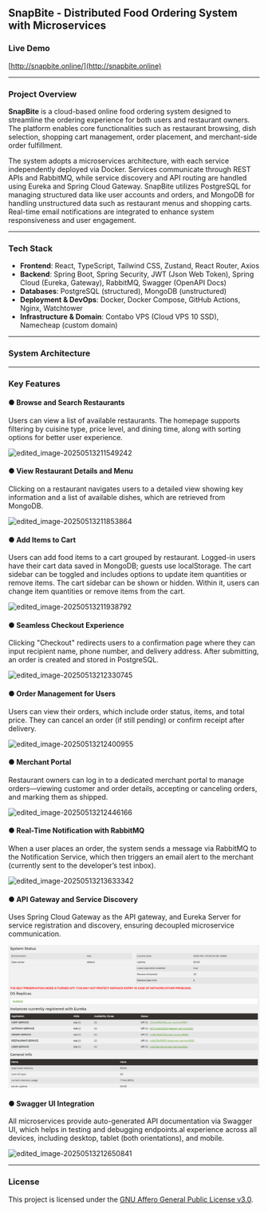 ## SnapBite - Distributed Food Ordering System with Microservices

### Live Demo

[http://snapbite.online/](http://snapbite.online)

------

###  Project Overview

**SnapBite** is a cloud-based online food ordering system designed to streamline the ordering experience for both users and restaurant owners. The platform enables core functionalities such as restaurant browsing, dish selection, shopping cart management, order placement, and merchant-side order fulfillment.

The system adopts a microservices architecture, with each service independently deployed via Docker. Services communicate through REST APIs and RabbitMQ, while service discovery and API routing are handled using Eureka and Spring Cloud Gateway. SnapBite utilizes PostgreSQL for managing structured data like user accounts and orders, and MongoDB for handling unstructured data such as restaurant menus and shopping carts. Real-time email notifications are integrated to enhance system responsiveness and user engagement.

------

### Tech Stack

- **Frontend**: React, TypeScript, Tailwind CSS, Zustand, React Router, Axios
- **Backend**: Spring Boot, Spring Security, JWT (Json Web Token), Spring Cloud (Eureka, Gateway), RabbitMQ, Swagger (OpenAPI Docs)
- **Databases**: PostgreSQL (structured), MongoDB (unstructured)
- **Deployment & DevOps**: Docker, Docker Compose, GitHub Actions, Nginx, Watchtower
- **Infrastructure & Domain**: Contabo VPS (Cloud VPS 10 SSD), Namecheap (custom domain)

------

###  System Architecture



------

### Key Features

#### ● Browse and Search Restaurants

Users can view a list of available restaurants. The homepage supports filtering by cuisine type, price level, and dining time, along with sorting options for better user experience.

![edited_image-20250513211549242](docs/images/edited_image-20250513211549242.png)



#### ● View Restaurant Details and Menu

Clicking on a restaurant navigates users to a detailed view showing key information and a list of available dishes, which are retrieved from MongoDB.

![edited_image-20250513211853864](docs/images/edited_image-20250513211853864.png)



#### ●  Add Items to Cart

Users can add food items to a cart grouped by restaurant. Logged-in users have their cart data saved in MongoDB; guests use localStorage. The cart sidebar can be toggled and includes options to update item quantities or remove items. The cart sidebar can be shown or hidden. Within it, users can change item quantities or remove items from the cart.

![edited_image-20250513211938792](docs/images/edited_image-20250513211938792.png)



#### ●  Seamless Checkout Experience

Clicking "Checkout" redirects users to a confirmation page where they can input recipient name, phone number, and delivery address. After submitting, an order is created and stored in PostgreSQL.

![edited_image-20250513212330745](docs/images/edited_image-20250513212330745.png)



#### ● Order Management for Users

Users can view their orders, which include order status, items, and total price. They can cancel an order (if still pending) or confirm receipt after delivery.

![edited_image-20250513212400955](docs/images/edited_image-20250513212400955.png)



#### ● Merchant Portal

Restaurant owners can log in to a dedicated merchant portal to manage orders—viewing customer and order details, accepting or canceling orders, and marking them as shipped.

![edited_image-20250513212446166](docs/images/edited_image-20250513212446166.png)



#### ● Real-Time Notification with RabbitMQ

When a user places an order, the system sends a message via RabbitMQ to the Notification Service, which then triggers an email alert to the merchant (currently sent to the developer’s test inbox).

![edited_image-20250513213633342](docs/images/edited_image-20250513213633342.png)



#### ● API Gateway and Service Discovery

Uses Spring Cloud Gateway as the API gateway, and Eureka Server for service registration and discovery, ensuring decoupled microservice communication.

![image-20250513213344167](docs/images/image-20250513213344167.png)



#### ●  Swagger UI Integration

All microservices provide auto-generated API documentation via Swagger UI, which helps in testing and debugging endpoints.al experience across all devices, including desktop, tablet (both orientations), and mobile.

![edited_image-20250513212650841](docs/images/edited_image-20250513212650841.png)

------

### License

This project is licensed under the [GNU Affero General Public License v3.0](https://www.gnu.org/licenses/agpl-3.0.html).
